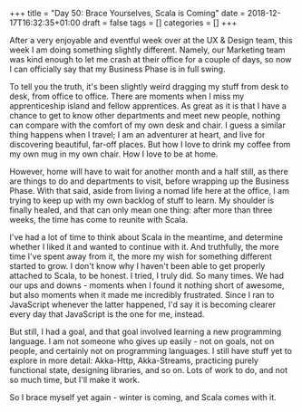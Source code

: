 +++
title = "Day 50: Brace Yourselves, Scala is Coming"
date = 2018-12-17T16:32:35+01:00
draft = false
tags = []
categories = []
+++

After a very enjoyable and eventful week over at the UX & Design team, this week I am doing something slightly different. Namely, our Marketing team was kind enough to let me crash at their office for a couple of days, so now I can officially say that my Business Phase is in full swing. 

To tell you the truth, it's been slightly weird dragging my stuff from desk to desk, from office to office. There are moments when I miss my apprenticeship island and fellow apprentices. As great as it is that I have a chance to get to know other departments and meet new people, nothing can compare with the comfort of my own desk and chair. I guess a similar thing happens when I travel; I am an adventurer at heart, and live for discovering beautiful, far-off places. But how I love to drink my coffee from my own mug in my own chair. How I love to be at home.

However, home will have to wait for another month and a half still, as there are things to do and departments to visit, before wrapping up the Business Phase. With that said, aside from living a nomad life here at the office, I am trying to keep up with my own backlog of stuff to learn. My shoulder is finally healed, and that can only mean one thing: after more than three weeks, the time has come to reunite with Scala.

I've had a lot of time to think about Scala in the meantime, and determine whether I liked it and wanted to continue with it. And truthfully, the more time I've spent away from it, the more my wish for something different started to grow. I don't know why I haven't been able to get properly attached to Scala, to be honest. I tried, I truly did. So many times. We had our ups and downs - moments when I found it nothing short of awesome, but also moments when it made me incredibly frustrated. Since I ran to JavaScript whenever the latter happened, I'd say it is becoming clearer every day that JavaScript is the one for me, instead. 

But still, I had a goal, and that goal involved learning a new programming language. I am not someone who gives up easily - not on goals, not on people, and certainly not on programming languages. I still have stuff yet to explore in more detail: Akka-Http, Akka-Streams, practicing purely functional state, designing libraries, and so on. Lots of work to do, and not so much time, but I'll make it work.

So I brace myself yet again - winter is coming, and Scala comes with it.